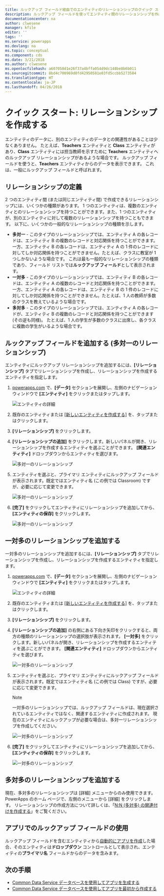 ```yaml
---
title: ルックアップ フィールド経由でのエンティティのリレーションシップのクイック スタート | Microsoft Docs
description: ルックアップ フィールドを使ってエンティティ間のリレーションシップを作成するクイック スタートです。
documentationcenter: na
author: clwesene
manager: kfile
editor: ''
tags: ''
ms.service: powerapps
ms.devlang: na
ms.topic: conceptual
ms.component: cds
ms.date: 3/21/2018
ms.author: clwesene
ms.openlocfilehash: a607058d1e26f37a4bffa054d9dc148be8b6b011
ms.sourcegitcommit: 8bd4c700969d0fd42950581e03fd5ccbb5273584
ms.translationtype: HT
ms.contentlocale: ja-JP
ms.lasthandoff: 04/26/2018
---
```

# <a name="quickstart-create-a-relationship"></a>クイック スタート: リレーションシップを作成する
エンティティのデータに、別のエンティティのデータとの関連性があることは少なくありません。 たとえば、**Teachers** エンティティと **Class** エンティティがあり、**Class** エンティティには担当教師を示すために **Teachers** エンティティへのルックアップ リレーションシップがあるような場合です。 ルックアップ フィールドを使うと、**Teachers** エンティティからのデータを表示できます。 これは、一般にルックアップ フィールドと呼ばれます。

## <a name="define-a-relationship"></a>リレーションシップの定義
2 つのエンティティ間 (または同じエンティティ間) で作成できるリレーションシップには、いくつかの種類があります。 1 つのエンティティは、複数のエンティティとのリレーションシップを持つことができます。また、1 つのエンティティが、別のエンティティに対して複数のリレーションシップを持つこともできます。 以下に、いくつかの一般的なリレーションシップの種類を示します。


* **多対一** - このタイプのリレーションシップでは、エンティティ A の各レコードは、エンティティ B の複数のレコードと対応関係を持つことができます。一方、エンティティ B の各レコードは、エンティティ A の 1 件のレコードに対してしか対応関係を持つことができません。たとえば、クラスに教室が 1 つしかないような場合です。 これは最も一般的なリレーションシップの種類であり、フィールド リストでは**ルックアップ フィールド**として表示されます。
* **一対多** - このタイプのリレーションシップでは、エンティティ B の各レコードは、エンティティ A の複数のレコードと対応関係を持つことができます。一方、エンティティ A の各レコードは、エンティティ B の 1 件のレコードに対してしか対応関係を持つことができません。たとえば、1 人の教師が多数のクラスを教えているような場合です。
* **多対多** - このタイプのリレーションシップでは、エンティティ A の各レコードが、エンティティ B の複数のレコードと対応関係を持つことができます (その逆も同様)。 たとえば、1 人の学生が多数のクラスに出席し、各クラスに複数の学生がいるような場合です。

## <a name="add-a-lookup-field-many-to-one-relationship"></a>ルックアップ フィールドを追加する (多対一のリレーションシップ)

エンティティにルックアップ リレーションシップを追加するには、**[リレーションシップ]** タブでリレーションシップを作成し、リレーションシップを作成するエンティティを指定します。

1. [powerapps.com](https://web.powerapps.com) で、**[データ]** セクションを展開し、左側のナビゲーション ウィンドウで **[エンティティ]** をクリックまたはタップします。

    ![エンティティの詳細](./media/data-platform-cds-create-entity/entitylist.png "エンティティの一覧")

2. 既存のエンティティまたは [[新しいエンティティを作成する]](data-platform-create-entity.md) を、タップまたはクリックします。

3. **[リレーションシップ]** をクリックします。

4. **[リレーションシップの追加]** をクリックします。新しいパネルが開き、リレーションシップを作成するエンティティを選ぶことができます。 **[関連エンティティ]** ドロップダウンからエンティティを選びます。

    ![多対一のリレーションシップ](./media/data-platform-cds-newrelationship/manytoone-1.png "多対一のリレーションシップ")

5. エンティティを選ぶと、プライマリ エンティティにルックアップ フィールドが表示されます。既定ではエンティティ名 (この例では Classroom) ですが、必要に応じて変更できます。

    ![多対一のリレーションシップ](./media/data-platform-cds-newrelationship/manytoone-2.png "多対一のリレーションシップ")

6. **[完了]** をクリックしてエンティティにリレーションシップを追加してから、**[エンティティの保存]** をクリックします。

    ![多対一のリレーションシップ](./media/data-platform-cds-newrelationship/manytoone-3.png "多対一のリレーションシップ")

## <a name="add-a-one-to-many-relationship"></a>一対多のリレーションシップを追加する

一対多のリレーションシップを追加するには、**[リレーションシップ]** タブでリレーションシップを作成し、リレーションシップを作成するエンティティを指定します。

1. [powerapps.com](https://web.powerapps.com) で、**[データ]** セクションを展開し、左側のナビゲーション ウィンドウで **[エンティティ]** をクリックまたはタップします。

    ![エンティティの詳細](./media/data-platform-cds-create-entity/entitylist.png "エンティティの一覧")

2. 既存のエンティティまたは [[新しいエンティティを作成する]](data-platform-create-entity.md) を、タップまたはクリックします。

3. **[リレーションシップ]** をクリックします。

4. **[リレーションシップの追加]** の右側にある下向き矢印をクリックすると、両方の種類のリレーションシップの選択肢が表示されます。 **[一対多]** をクリックします。新しいパネルが開き、リレーションシップを作成するエンティティを選ぶことができます。 **[関連エンティティ]** ドロップダウンからエンティティを選びます。

    ![一対多のリレーションシップ](./media/data-platform-cds-newrelationship/onetomany-1.png "一対多のリレーションシップ")

5. エンティティを選ぶと、プライマリ エンティティにルックアップ フィールドが表示されます。既定ではエンティティ名 (この例では Class) ですが、必要に応じて変更できます。

    > [!NOTE]
    > 一対多のリレーションシップでは、ルックアップ フィールドは、現在選択されているエンティティではなく、関連するエンティティに作成されます。 現在のエンティティにルックアップが必要な場合は、多対一リレーションシップを作成してください。

    ![一対多のリレーションシップ](./media/data-platform-cds-newrelationship/onetomany-2.png "一対多のリレーションシップ")

6. **[完了]** をクリックしてエンティティにリレーションシップを追加してから、**[エンティティの保存]** をクリックします。

    ![一対多のリレーションシップ](./media/data-platform-cds-newrelationship/onetomany-3.png "一対多のリレーションシップ")

## <a name="add-a-many-to-many-relationship"></a>多対多のリレーションシップを追加する

現在、多対多のリレーションシップは [詳細] メニューからのみ使用できます。 PowerApps のホーム ページで、左側のメニューから [詳細] をクリックします。 リレーションシップの作成方法について詳しくは、「[N:N (多対多) の関連付けを作成する](/dynamics365/customer-engagement/customize/create-and-edit-nn-many-to-many-relationships)」をご覧ください。

## <a name="use-a-lookup-field-in-an-app"></a>アプリでのルックアップ フィールドの使用
ルックアップ フィールドを含むエンティティから[自動的にアプリを作成](../canvas-apps/data-platform-create-app.md)した場合、そのエンティティは**ドロップダウン** コントロールとして表示され、エンティティの**プライマリ名** フィールドからのデータを含みます。

## <a name="next-steps"></a>次の手順
* [Common Data Service データベースを使用してアプリを生成する](../canvas-apps/data-platform-create-app.md)
* [Common Data Service データベースを使用してアプリを最初から作成する](../canvas-apps/data-platform-create-app-scratch.md)

